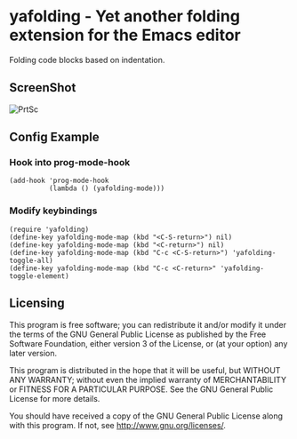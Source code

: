 # yafolding - Yet another folding extension for the Emacs editor

Folding code blocks based on indentation.

## ScreenShot
![PrtSc](https://raw.github.com/zenozeng/yafolding.el/master/psc.png)


## Config Example

### Hook into prog-mode-hook

```emacs-lisp
(add-hook 'prog-mode-hook
          (lambda () (yafolding-mode)))
```

### Modify keybindings

```
(require 'yafolding)
(define-key yafolding-mode-map (kbd "<C-S-return>") nil)
(define-key yafolding-mode-map (kbd "<C-return>") nil)
(define-key yafolding-mode-map (kbd "C-c <C-S-return>") 'yafolding-toggle-all)
(define-key yafolding-mode-map (kbd "C-c <C-return>" 'yafolding-toggle-element)
```


## Licensing

This program is free software; you can redistribute it and/or modify
it under the terms of the GNU General Public License as published by
the Free Software Foundation, either version 3 of the License, or
(at your option) any later version.

This program is distributed in the hope that it will be useful,
but WITHOUT ANY WARRANTY; without even the implied warranty of
MERCHANTABILITY or FITNESS FOR A PARTICULAR PURPOSE.  See the
GNU General Public License for more details.

You should have received a copy of the GNU General Public License
along with this program.  If not, see <http://www.gnu.org/licenses/>.


